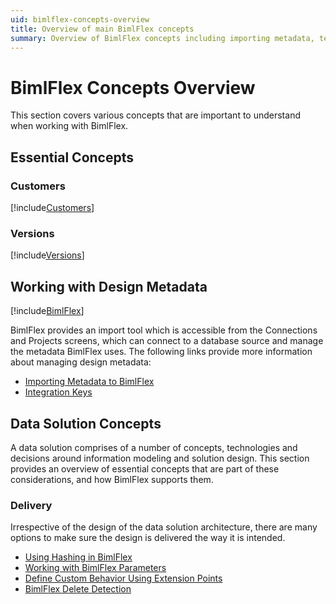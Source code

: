 ```yaml
---
uid: bimlflex-concepts-overview
title: Overview of main BimlFlex concepts
summary: Overview of BimlFlex concepts including importing metadata, templates, integration keys, load parameters, and delete detection
---
```

# BimlFlex Concepts Overview

This section covers various concepts that are important to understand when working with BimlFlex.

## Essential Concepts

### Customers

[!include[Customers](includes/_incl-header-customer.md)]

### Versions

[!include[Versions](includes/_incl-header-version-concept.md)]

## Working with Design Metadata

[!include[BimlFlex](../03-user-guide/includes/_incl-header-bimlflex-app.md)]

BimlFlex provides an import tool which is accessible from the Connections and Projects screens, which can connect to a database source and manage the metadata BimlFlex uses. The following links provide more information about managing design metadata:

* [Importing Metadata to BimlFlex](xref:bimlflex-concepts-importing-metadata)
* [Integration Keys](xref:bimlflex-concept-integration-keys)

## Data Solution Concepts

A data solution comprises of a number of concepts, technologies and decisions around information modeling and solution design. This section provides an overview of essential concepts that are part of these considerations, and how BimlFlex supports them.

### Delivery

Irrespective of the design of the data solution architecture, there are many options to make sure the design is delivered the way it is intended.

* [Using Hashing in BimlFlex](xref:bimlflex-concepts-hashing)
* [Working with BimlFlex Parameters](xref:bimlflex-concepts-metadata-parameters)
* [Define Custom Behavior Using Extension Points](xref:bimlflex-concepts-extensionpoints)
* [BimlFlex Delete Detection](xref:bimlflex-concepts-delete-detection)
